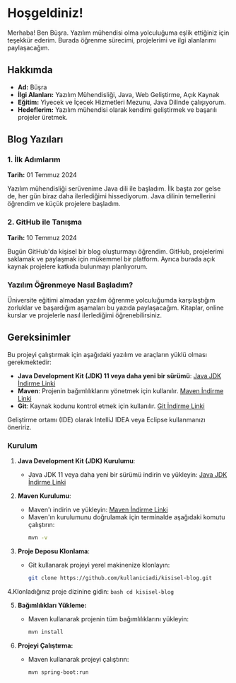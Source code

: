 # Hoşgeldiniz!

Merhaba! Ben Büşra. Yazılım mühendisi olma yolculuğuma eşlik ettiğiniz için teşekkür ederim. Burada öğrenme sürecimi, projelerimi ve ilgi alanlarımı paylaşacağım.

## **Hakkımda**

- **Ad:** Büşra 
- **İlgi Alanları:** Yazılım Mühendisliği, Java, Web Geliştirme, Açık Kaynak 
- **Eğitim:** Yiyecek ve İçecek Hizmetleri Mezunu, Java Dilinde çalışıyorum.
- **Hedeflerim:** Yazılım mühendisi olarak kendimi geliştirmek ve başarılı projeler üretmek.

## Blog Yazıları

### **1. İlk Adımlarım**
**Tarih:** 01 Temmuz 2024

Yazılım mühendisliği serüvenime Java dili ile başladım. İlk başta zor gelse de, her gün biraz daha ilerlediğimi hissediyorum. Java dilinin temellerini öğrendim ve küçük projelere başladım.

### **2. GitHub ile Tanışma**
**Tarih:** 10 Temmuz 2024

Bugün GitHub'da kişisel bir blog oluşturmayı öğrendim. GitHub, projelerimi saklamak ve paylaşmak için mükemmel bir platform. Ayrıca burada açık kaynak projelere katkıda bulunmayı planlıyorum.

### **Yazılım Öğrenmeye Nasıl Başladım?**

Üniversite eğitimi almadan yazılım öğrenme yolculuğumda karşılaştığım zorluklar ve başardığım aşamaları bu yazıda paylaşacağım. Kitaplar, online kurslar ve projelerle nasıl ilerlediğimi öğrenebilirsiniz.

## Gereksinimler

Bu projeyi çalıştırmak için aşağıdaki yazılım ve araçların yüklü olması gerekmektedir:

- **Java Development Kit (JDK) 11 veya daha yeni bir sürümü**: [Java JDK İndirme Linki](https://www.oracle.com/java/technologies/javase-jdk11-downloads.html)
- **Maven**: Projenin bağımlılıklarını yönetmek için kullanılır. [Maven İndirme Linki](https://maven.apache.org/download.cgi)
- **Git**: Kaynak kodunu kontrol etmek için kullanılır. [Git İndirme Linki](https://git-scm.com/downloads)

Geliştirme ortamı (IDE) olarak IntelliJ IDEA veya Eclipse kullanmanızı öneririz.

### Kurulum

1. **Java Development Kit (JDK) Kurulumu**:
   - Java JDK 11 veya daha yeni bir sürümü indirin ve yükleyin: [Java JDK İndirme Linki](https://www.oracle.com/java/technologies/javase-jdk11-downloads.html)

2. **Maven Kurulumu**:
   - Maven'ı indirin ve yükleyin: [Maven İndirme Linki](https://maven.apache.org/download.cgi)
   - Maven'ın kurulumunu doğrulamak için terminalde aşağıdaki komutu çalıştırın:
     ```bash
     mvn -v
     ```

3. **Proje Deposu Klonlama**:
   - Git kullanarak projeyi yerel makinenize klonlayın:
     ```bash
     git clone https://github.com/kullaniciadi/kisisel-blog.git
     ```

4.Klonladığınız proje dizinine gidin:
     ```bash
     cd kisisel-blog
     ```

5. **Bağımlılıkları Yükleme:** 
   - Maven kullanarak projenin tüm bağımlılıklarını yükleyin:
     ```bash
     mvn install
     ```

6. **Projeyi Çalıştırma:**
   - Maven kullanarak projeyi çalıştırın:
     ```bash
     mvn spring-boot:run
     ```
     
